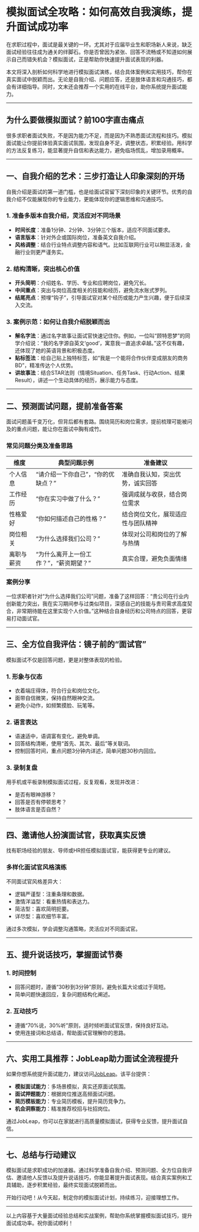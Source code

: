 # 模拟面试全攻略：如何高效自我演练，提升面试成功率

在求职过程中，面试是最关键的一环。尤其对于应届毕业生和职场新人来说，缺乏面试经验往往成为通关的绊脚石。你是否曾因为紧张、回答不流畅或不知道如何展示自己而错失机会？模拟面试，正是帮助你快速提升面试表现的利器。

本文将深入剖析如何科学地进行模拟面试演练，结合具体案例和实用技巧，帮你在真实面试中脱颖而出。无论是自我介绍、问题应答，还是肢体语言和沟通技巧，都会有详细指导。同时，文末还会推荐一个实用的在线平台，助你系统提升面试能力。

---

## 为什么要做模拟面试？前100字直击痛点

很多求职者面试失败，不是因为能力不足，而是因为不熟悉面试流程和技巧。模拟面试能让你提前体验真实面试氛围，发现自身不足，调整状态，积累经验。用科学的方法反复练习，能显著提升自信和表达能力，避免临场慌乱，增加录用概率。

---

## 一、自我介绍的艺术：三步打造让人印象深刻的开场

自我介绍是面试的第一道门槛，也是给面试官留下深刻印象的关键环节。优秀的自我介绍不仅能展现你的专业能力，更能体现你的逻辑思维和沟通技巧。

### 1. 准备多版本自我介绍，灵活应对不同场景

- **时间长度**：准备1分钟、2分钟、3分钟三个版本，适应不同面试要求。
- **语言版本**：针对外企或国际岗位，准备英文自我介绍。
- **风格调整**：结合行业特点调整内容和语气。比如互联网行业可以稍显活泼，金融行业则更严谨务实。

### 2. 结构清晰，突出核心价值

- **开头简明**：介绍姓名、学历、专业和应聘岗位，避免冗长。
- **中间重点**：突出与岗位高度相关的技能和经历，避免流水账式罗列。
- **结尾亮点**：预埋“钩子”，引导面试官对某个经历或能力产生兴趣，便于后续深入交流。

### 3. 案例示范：如何让自我介绍脱颖而出

- **解名字法**：通过名字故事让面试官快速记住你。例如，一位叫“顾特思梦”的同学介绍说：“我的名字源自英文‘good’，寓意我一直追求卓越。”这不仅有趣，还体现了她的英语背景和积极态度。
- **贴标签法**：给自己贴上独特标签，如“我是一个能将合作伙伴变成朋友的商务BD”，精准传达个人优势。
- **讲故事法**：结合STAR法则（情境Situation、任务Task、行动Action、结果Result），讲述一个生动具体的经历，展示能力与态度。

---

## 二、预测面试问题，提前准备答案

面试问题虽千变万化，但背后都有套路。围绕简历和岗位需求，提前梳理可能被问及的重点问题，能让你在面试中胸有成竹。

### 常见问题分类及准备思路

| 维度         | 典型问题示例                           | 准备建议                         |
|--------------|-------------------------------------|--------------------------------|
| 个人信息     | “请介绍一下你自己”，“你的优缺点？” | 准确自我认知，突出优势，诚实回答 |
| 工作经历     | “你在实习中做了什么？”               | 强调成就与收获，结合岗位需求     |
| 性格爱好     | “你如何描述自己的性格？”             | 结合岗位文化，展现适应性与团队精神 |
| 岗位相关     | “为什么选择我们公司？”               | 体现对公司和岗位的了解与热情     |
| 离职与薪资   | “为什么离开上一份工作？”，“薪资期望？” | 真实合理，避免负面情绪           |

### 案例分享

一位求职者针对“为什么选择我们公司”问题，准备了这样回答：“贵公司在行业内创新能力突出，我在实习期间参与过类似项目，深感自己的技能与贵司需求高度契合，非常期待能在这里实现个人价值。”这种结合自身经历和公司特点的回答，更容易打动面试官。

---

## 三、全方位自我评估：镜子前的“面试官”

模拟面试不仅是回答问题，更是对整体表现的检验。

### 1. 形象与仪态

- 衣着端庄得体，符合行业和岗位文化。
- 面带自信微笑，保持自然眼神交流。
- 避免小动作，如频繁摸脸、玩笔等。

### 2. 语言表达

- 语速适中，语调富有变化，避免单调。
- 回答结构清晰，使用“首先、其次、最后”等关联词。
- 控制回答时间，重点问题3分钟内详述，简单问题30秒内回应。

### 3. 录制复盘

用手机或平板录制模拟面试过程，反复观看，发现并改进：

- 是否有眼神游移？
- 回答是否有停顿思考？
- 肢体语言是否自然？

---

## 四、邀请他人扮演面试官，获取真实反馈

找有职场经验的朋友、导师或HR担任模拟面试官，能获得更专业的建议。

### 多样化面试官风格演练

不同面试官风格差异大：

- 逻辑严谨型：注重条理和数据。
- 激情洋溢型：看重热情和表达力。
- 简洁型：喜欢简明扼要。
- 详尽型：喜欢细节丰富。

通过多次模拟，学会调整沟通策略，灵活应对不同面试官。

---

## 五、提升说话技巧，掌握面试节奏

### 1. 时间控制

- 回答问题时，遵循“30秒到3分钟”原则，避免长篇大论或过于简短。
- 简单问题快速回应，复杂问题结构化阐述。

### 2. 互动技巧

- 遵循“70%说，30%听”原则，适时倾听面试官反馈，保持良好互动。
- 使用连接词和总结语，帮助面试官理解你的思路。

---

## 六、实用工具推荐：JobLeap助力面试全流程提升

如果你想系统提升面试能力，建议访问[JobLeap](https://www.jobleap.cn)。该平台提供：

- **模拟面试能力**：多场景模拟，真实还原面试氛围。
- **面试押题能力**：根据岗位推送高频面试问题。
- **简历模板能力**：专业简历模板，提升简历竞争力。
- **机会洞察能力**：精准推荐校招与社招岗位。

通过JobLeap，你可以在家就进行高质量模拟面试，获得专业反馈，提升面试自信。

---

## 七、总结与行动建议

模拟面试是求职成功的加速器。通过科学准备自我介绍、预测问题、全方位自我评估、邀请他人反馈以及提升说话技巧，你能显著提升面试表现。结合真实案例和工具辅助，逐步积累经验，最终实现面试脱颖而出。

开始行动吧！从今天起，制定你的模拟面试计划，持续练习，迎接理想工作。

---

以上内容基于大量面试经验总结和实战案例，帮助你系统掌握模拟面试技巧，提升面试成功率。祝你面试顺利！